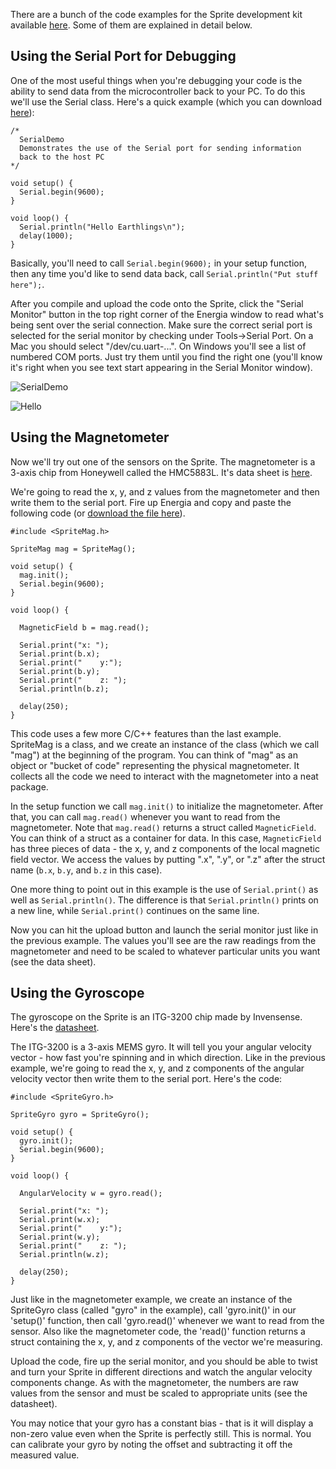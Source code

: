 There are a bunch of the code examples for the Sprite development kit available [here](https://github.com/zacinaction/kicksat/tree/master/DevelopmentKit/Energia). Some of them are explained in detail below.

## Using the Serial Port for Debugging

One of the most useful things when you're debugging your code is the ability to send data from the microcontroller back to your PC. To do this we'll use the Serial class. Here's a quick example (which you can download [here](https://github.com/zacinaction/kicksat/blob/master/DevelopmentKit/Energia/SerialDemo/SerialDemo.ino)):

```
/*
  SerialDemo
  Demonstrates the use of the Serial port for sending information
  back to the host PC
*/

void setup() {
  Serial.begin(9600);
}

void loop() {
  Serial.println("Hello Earthlings\n");
  delay(1000);
}
```

Basically, you'll need to call `Serial.begin(9600);` in your setup function, then any time you'd like to send data back, call `Serial.println("Put stuff here");`.

After you compile and upload the code onto the Sprite, click the "Serial Monitor" button in the top right corner of the Energia window to read what's being sent over the serial connection. Make sure the correct serial port is selected for the serial monitor by checking under Tools->Serial Port. On a Mac you should select "/dev/cu.uart-...". On Windows you'll see a list of numbered COM ports. Just try them until you find the right one (you'll know it's right when you see text start appearing in the Serial Monitor window). 

![SerialDemo](https://dl.dropbox.com/u/19178351/GItHub%20Wiki%20Pictures/Example_SerialDemo.png)

![Hello](https://dl.dropbox.com/u/19178351/GItHub%20Wiki%20Pictures/Example_SerialHello.png)

## Using the Magnetometer

Now we'll try out one of the sensors on the Sprite. The magnetometer is a 3-axis chip from Honeywell called the HMC5883L. It's data sheet is [here](http://dlnmh9ip6v2uc.cloudfront.net/datasheets/Sensors/Magneto/HMC5883L-FDS.pdf).

We're going to read the x, y, and z values from the magnetometer and then write them to the serial port. Fire up Energia and copy and paste the following code (or [download the file here](https://github.com/zacinaction/kicksat/blob/master/DevelopmentKit/Energia/MagnetometerDemo/MagnetometerDemo.ino)).

```
#include <SpriteMag.h>

SpriteMag mag = SpriteMag();

void setup() {
  mag.init();
  Serial.begin(9600);
}

void loop() {
  
  MagneticField b = mag.read();
  
  Serial.print("x: ");
  Serial.print(b.x);
  Serial.print("    y:");
  Serial.print(b.y);
  Serial.print("    z: ");
  Serial.println(b.z);
  
  delay(250);
}
```

This code uses a few more C/C++ features than the last example. SpriteMag is a class, and we create an instance of the class (which we call "mag") at the beginning of the program. You can think of "mag" as an object or "bucket of code" representing the physical magnetometer. It collects all the code we need to interact with the magnetometer into a neat package.

In the setup function we call `mag.init()` to initialize the magnetometer. After that, you can call `mag.read()` whenever you want to read from the magnetometer. Note that `mag.read()` returns a struct called `MagneticField`. You can think of a struct as a container for data. In this case, `MagneticField` has three pieces of data - the x, y, and z components of the local magnetic field vector. We access the values by putting ".x", ".y", or ".z" after the struct name (`b.x`, `b.y`, and `b.z` in this case).

One more thing to point out in this example is the use of `Serial.print()` as well as `Serial.println()`. The difference is that `Serial.println()` prints on a new line, while `Serial.print()` continues on the same line.

Now you can hit the upload button and launch the serial monitor just like in the previous example. The values you'll see are the raw readings from the magnetometer and need to be scaled to whatever particular units you want (see the data sheet).

## Using the Gyroscope

The gyroscope on the Sprite is an ITG-3200 chip made by Invensense. Here's the [datasheet](http://www.sparkfun.com/datasheets/Sensors/Gyro/PS-ITG-3200-00-01.4.pdf).  

The ITG-3200 is a 3-axis MEMS gyro. It will tell you your angular velocity vector - how fast you're spinning and in which direction. Like in the previous example, we're going to read the x, y, and z components of the angular velocity vector then write them to the serial port. Here's the code:

```
#include <SpriteGyro.h>

SpriteGyro gyro = SpriteGyro();

void setup() {
  gyro.init();
  Serial.begin(9600);
}

void loop() {
  
  AngularVelocity w = gyro.read();
  
  Serial.print("x: ");
  Serial.print(w.x);
  Serial.print("    y:");
  Serial.print(w.y);
  Serial.print("    z: ");
  Serial.println(w.z);
  
  delay(250);
}
```

Just like in the magnetometer example, we create an instance of the SpriteGyro class (called "gyro" in the example), call 'gyro.init()' in our 'setup()' function, then call 'gyro.read()' whenever we want to read from the sensor. Also like the magnetometer code, the 'read()' function returns a struct containing the x, y, and z components of the vector we're measuring.

Upload the code, fire up the serial monitor, and you should be able to twist and turn your Sprite in different directions and watch the angular velocity components change. As with the magnetometer, the numbers are raw values from the sensor and must be scaled to appropriate units (see the datasheet).

You may notice that your gyro has a constant bias - that is it will display a non-zero value even when the Sprite is perfectly still. This is normal. You can calibrate your gyro by noting the offset and subtracting it off the measured value.